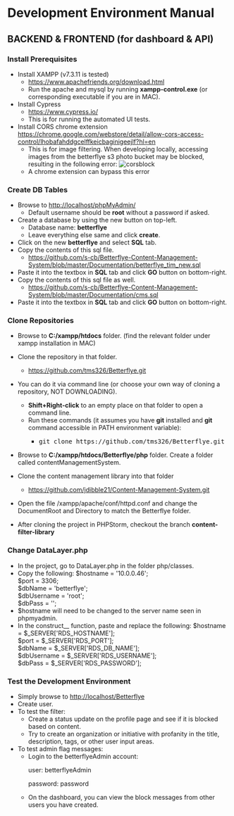 # Development Environment Manual

## BACKEND & FRONTEND (for dashboard & API)

### Install Prerequisites

*   Install XAMPP (v7.3.11 is tested)
    *   <a href="https://www.apachefriends.org/download.html" target="_blank">https://www.apachefriends.org/download.html</a>
    *   Run the apache and mysql by running **xampp-control.exe** (or corresponding executable if you are in MAC).
*   Install Cypress
    * <a href="https://www.cypress.io/">https://www.cypress.io/</a>
    * This is for running the automated UI tests.
*   Install CORS chrome extension  
<a href="https://chrome.google.com/webstore/detail/allow-cors-access-control/lhobafahddgcelffkeicbaginigeejlf?hl=en">https://chrome.google.com/webstore/detail/allow-cors-access-control/lhobafahddgcelffkeicbaginigeejlf?hl=en</a>
    * This is for image filtering. When developing locally, accessing images from the betterflye s3 photo bucket may be blocked, resulting in the following error:
    ![corsblock](https://user-images.githubusercontent.com/40703034/114089248-e7add900-9883-11eb-91b8-34e953bd78c0.png)
    * A chrome extension can bypass this error

### Create DB Tables

*   Browse to <a href="http://localhost/phpMyAdmin/" target="_blank">http://localhost/phpMyAdmin/</a>
    *   Default username should be **root** without a password if asked.
*   Create a database by using the new button on top-left.
    *   Database name: **betterflye**
    *   Leave everything else same and click **create**.
*   Click on the new **betterflye** and select **SQL** tab.
*   Copy the contents of this sql file.
    *   <a href="https://github.com/s-cb/Betterflye-Content-Management-System/blob/master/Documentation/betterflye_tim_new.sql" target="_blank">https://github.com/s-cb/Betterflye-Content-Management-System/blob/master/Documentation/betterflye_tim_new.sql</a>
*   Paste it into the textbox in **SQL** tab and click **GO** button on bottom-right.
*   Copy the contents of this sql file as well.
    *    <a href="https://github.com/s-cb/Betterflye-Content-Management-System/blob/master/Documentation/cms.sql" target="_blank">https://github.com/s-cb/Betterflye-Content-Management-System/blob/master/Documentation/cms.sql</a>    
*   Paste it into the textbox in **SQL** tab and click **GO** button on bottom-right.
### Clone Repositories

*   Browse to **C:/xampp/htdocs** folder. (find the relevant folder under xampp installation in MAC)
*   Clone the repository in that folder.
    *  <a href="https://github.com/tms326/Betterflye.git" target="_blank">https://github.com/tms326/Betterflye.git</a>
*   You can do it via command line (or choose your own way of cloning a repository, NOT DOWNLOADING).  

    *   **Shift+Right-click** to an empty place on that folder to open a command line.
    *   Run these commands (it assumes you have **git** installed and **git** command accessible in PATH environment variable):
        *   <pre>git clone https://github.com/tms326/Betterflye.git</pre>
*   Browse to **C:/xampp/htdocs/Betterflye/php** folder. Create a folder called contentManagementSystem.
*   Clone the content management library into that folder 
    * <a href="https://github.com/jdibble21/Content-Management-System.git" target="_blank">https://github.com/jdibble21/Content-Management-System.git</a> 
* Open the file /xampp/apache/conf/httpd.conf and change the DocumentRoot and Directory to match the Betterflye folder.
* After cloning the project in PHPStorm, checkout the branch **content-filter-library**
### Change DataLayer.php
*  In the project, go to DataLayer.php in the folder php/classes.
*  Copy the following: 
        $hostname = '10.0.0.46';<br>
        $port = 3306;<br>
        $dbName = 'betterflye';<br>
        $dbUsername = 'root';<br>
        $dbPass = '';<br>
* $hostname will need to be changed to the server name seen in phpmyadmin.
* In the construct__ function, paste and replace the following:
   $hostname = $_SERVER['RDS_HOSTNAME'];<br>
   $port = $_SERVER['RDS_PORT'];<br>
   $dbName = $_SERVER['RDS_DB_NAME'];<br>
   $dbUsername = $_SERVER['RDS_USERNAME'];<br>
   $dbPass = $_SERVER['RDS_PASSWORD'];<br>


### Test the Development Environment

*   Simply browse to <a href="http://localhost/Betterflye" target="_blank">http://localhost/Betterflye</a>
*   Create user.
*   To test the filter:
    *  Create a status update on the profile page and see if it is blocked based on content. 
    *  Try to create an organization or initiative with profanity in the title, description, tags, or other user input areas.
* To test admin flag messages:
    *  Login to the betterflyeAdmin account:
       <p>user: betterflyeAdmin</p>
       <p>password: password</p>
    * On the dashboard, you can view the block messages from other users you have created. 
